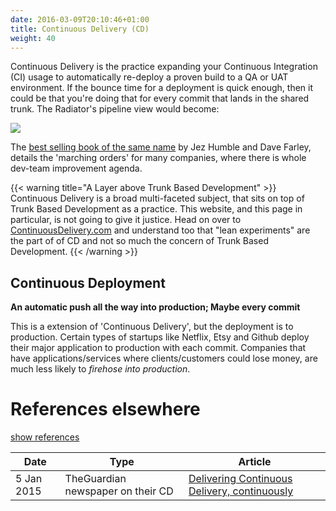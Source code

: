 ```yaml
---
date: 2016-03-09T20:10:46+01:00
title: Continuous Delivery (CD)
weight: 40
---
```


Continuous Delivery is the practice expanding your Continuous Integration (CI) usage to automatically
re-deploy a proven build to a QA or UAT environment. If the bounce time for a deployment is quick enough,
then it could be that you're doing that for every commit that lands in the shared trunk. The Radiator's pipeline view would 
become:

![](/images/pipelines2.png)

The [best selling book of the same name](/publications/#continuous-delivery-july-27-2010) by Jez Humble and Dave Farley, 
details the 'marching orders' for many companies, where there is whole dev-team improvement agenda.

{{< warning title="A Layer above Trunk Based Development" >}}
Continuous Delivery is a broad multi-faceted subject, that sits on top of Trunk Based Development as a practice. This
website, and this page in particular, is not going to give it justice. Head on over to 
[ContinuousDelivery.com](https://continuousdelivery.com/) and understand too that "lean experiments" are the part of 
of CD and not so much the concern of Trunk Based Development.
{{< /warning >}}

## Continuous Deployment

**An automatic push all the way into production; Maybe every commit**

This is a extension of 'Continuous Delivery', but the deployment is to production. Certain types of startups like 
Netflix, Etsy and Github deploy their major application to production with each commit. Companies that have 
applications/services where  clients/customers could lose money, are much less likely to *firehose into production*.

# References elsewhere

<a id="showHideRefs" href="javascript:toggleRefs();">show references</a>

Date    | Type  | Article
--------|-------|--------
5 Jan 2015 | TheGuardian newspaper on their CD | [Delivering Continuous Delivery, continuously](https://www.theguardian.com/info/developer-blog/2015/jan/05/delivering-continuous-delivery-continuously)




